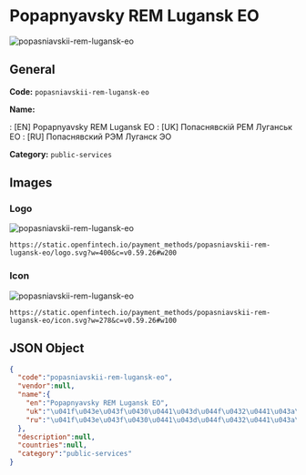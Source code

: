 
# Popapnyavsky REM Lugansk EO 
![popasniavskii-rem-lugansk-eo](https://static.openfintech.io/payment_methods/popasniavskii-rem-lugansk-eo/logo.svg?w=400&c=v0.59.26#w200)  

## General 
**Code:** `popasniavskii-rem-lugansk-eo` 
 
**Name:** 
 
:	[EN] Popapnyavsky REM Lugansk EO 
:	[UK] Попаснявскій РЕМ Луганськ ЕО 
:	[RU] Попаснявский РЭМ Луганск ЭО 
 
**Category:** `public-services` 
 

## Images 

### Logo 
![popasniavskii-rem-lugansk-eo](https://static.openfintech.io/payment_methods/popasniavskii-rem-lugansk-eo/logo.svg?w=400&c=v0.59.26#w200)  

```
https://static.openfintech.io/payment_methods/popasniavskii-rem-lugansk-eo/logo.svg?w=400&c=v0.59.26#w200
```  

### Icon 
![popasniavskii-rem-lugansk-eo](https://static.openfintech.io/payment_methods/popasniavskii-rem-lugansk-eo/icon.svg?w=278&c=v0.59.26#w100)  

```
https://static.openfintech.io/payment_methods/popasniavskii-rem-lugansk-eo/icon.svg?w=278&c=v0.59.26#w100
```  

## JSON Object 

```json
{
  "code":"popasniavskii-rem-lugansk-eo",
  "vendor":null,
  "name":{
    "en":"Popapnyavsky REM Lugansk EO",
    "uk":"\u041f\u043e\u043f\u0430\u0441\u043d\u044f\u0432\u0441\u043a\u0456\u0439 \u0420\u0415\u041c \u041b\u0443\u0433\u0430\u043d\u0441\u044c\u043a \u0415\u041e",
    "ru":"\u041f\u043e\u043f\u0430\u0441\u043d\u044f\u0432\u0441\u043a\u0438\u0439 \u0420\u042d\u041c \u041b\u0443\u0433\u0430\u043d\u0441\u043a \u042d\u041e"
  },
  "description":null,
  "countries":null,
  "category":"public-services"
}
```  
